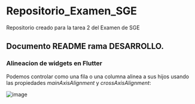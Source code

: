 # Repositorio_Examen_SGE
Repositorio creado para la tarea 2 del Examen de SGE

## Documento README rama DESARROLLO.
### Alineacion de widgets en Flutter
Podemos controlar como una fila o una columna alinea a sus hijos usando las propiedades *mainAxisAlignment* y *crossAxisAlignment*:

![image](https://user-images.githubusercontent.com/103987304/205595252-122cfaeb-d1bf-4c00-b074-fe3af72fdfd5.png)
